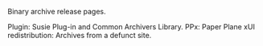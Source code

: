 Binary archive release pages.

Plugin: Susie Plug-in and Common Archivers Library.
PPx: Paper Plane xUI
redistribution: Archives from a defunct site.
